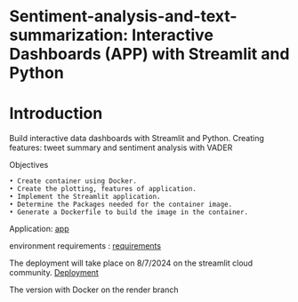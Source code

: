 # Sentiment-analysis-and-text-summarization: Interactive Dashboards (APP) with Streamlit and Python 

# Introduction

Build interactive data dashboards with Streamlit and Python. 
Creating features: tweet summary and sentiment analysis with VADER

Objectives

    • Create container using Docker.
    • Create the plotting, features of application.
    • Implement the Streamlit application.
    • Determine the Packages needed for the container image.
    • Generate a Dockerfile to build the image in the container.


Application: [app](https://github.com/jwanxanqak/Sentiment-analysis-and-text-summarization/blob/main/app.py)

environment requirements : [requirements](https://github.com/jwanxanqak/Sentiment-analysis-and-text-summarization/blob/main/requirements.txt)

The deployment will take place on 8/7/2024 on the streamlit cloud community.
[Deployment](https://4tg3xpkrsk3dxu35hcgefv.streamlit.app/)

The version with Docker on the render branch


